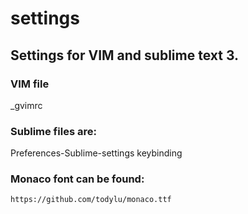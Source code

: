 # settings

## Settings for VIM and sublime text 3.

### VIM file 
  _gvimrc

### Sublime files are:
  Preferences-Sublime-settings
  keybinding
  
### Monaco font can be found:
    https://github.com/todylu/monaco.ttf
